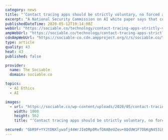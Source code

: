 ```yaml
---
category: news
title: "‘Contact tracing apps should be strictly voluntary, no forced adoption’: Natl Security Commission on AI"
excerpt: "A National Security Commission on AI white paper says that contact tracing apps can provide value in helping to control the spread of COVID-19, but that the apps should be \"strictly voluntary\" and without forced adoption."
publishedDateTime: 2020-05-12T19:14:00Z
webUrl: "https://sociable.co/technology/contact-tracing-apps-strictly-voluntary-no-forced-adoption/"
ampWebUrl: "https://sociable.co/technology/contact-tracing-apps-strictly-voluntary-no-forced-adoption/amp/"
cdnAmpWebUrl: "https://sociable-co.cdn.ampproject.org/c/s/sociable.co/technology/contact-tracing-apps-strictly-voluntary-no-forced-adoption/amp/"
type: article
quality: 43
heat: 43
published: false

provider:
  name: The Sociable
  domain: sociable.co

topics:
  - AI Ethics
  - AI

images:
  - url: "https://sociable.co/wp-content/uploads/2020/05/contact-tracing.jpg"
    width: 1000
    height: 562
    title: "‘Contact tracing apps should be strictly voluntary, no forced adoption’: Natl Security Commission on AI"

secured: "GbR9F+YYJtDNXlywafj44WrJIeDRp0RvfOAABeUZeu+8QdUW1F7ObKgN453iGoT5ReSLkweHku3FDqMtlLjxXfQJtlwr0jvtqGMyPR518vpPQxlc1peIHKWE6HrXLkWP1Ur4bKwJoCoKHtfWvq68DqUldMA9TEMe36+frl2C6klmEjTF2P0sAy56D1RSIa9b4mhiyk7j5/fKN6V2k4aF2RKuJls1XWoDD02tFNtL6aTdONI105UZYvm/R7OZ1dRFKSi+XGzLFldd+1STOHTD8GV0fwdB9eTXz81UKiVpM2oOJNpHdX/mcZjw82DGeN9Q;9sWTxOHbdEAgWNsaF3yHNQ=="
---
```


